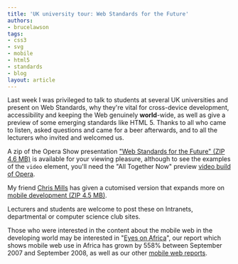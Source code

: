 ```yaml
---
title: 'UK university tour: Web Standards for the Future'
authors:
- brucelawson
tags:
- css3
- svg
- mobile
- html5
- standards
- blog
layout: article
---
```

<p>Last week I was privileged to talk to students at several <abbr>UK</abbr> universities and present on Web Standards, why they&#39;re vital for cross-device development, accessibility and keeping the Web genuinely <strong>world</strong>-wide, as well as give a preview of some emerging standards like <abbr>HTML</abbr> 5. Thanks to all who came to listen, asked questions and came for a beer afterwards, and to all the lecturers who invited and welcomed us.</p>
<p>A zip of the Opera Show presentation <a href="http://files.myopera.com/brucelawson/blog/opera-uk-tour.zip">&quot;Web Standards for the Future&quot; (ZIP 4.6 MB)</a> is available for your viewing pleasure, although to see the examples of the <code>video</code> element, you&#39;ll need the &quot;All Together Now&quot;  preview <a href="http://labs.opera.com/downloads/">video build of Opera</a>.</p>
<p>My friend <a href="http://my.opera.com/chrismills/blog/">Chris Mills</a> has given a  cutomised version that expands more on <a href="http://files.myopera.com/chrismills/blog/University_Tour_with_extra_mobile.zip">mobile development (ZIP  4.5 MB)</a>.

<p>Lecturers and students are welcome to post these on Intranets, departmental or computer science club sites.</p>
<p>Those who were interested in the content about the mobile web in the developing world may be interested in  &quot;<a href="http://www.opera.com/mobile_report/2008/09/">Eyes on Africa</a>&quot;, our report which shows mobile web use in Africa has grown by 558% between September 2007 and September 2008, as well as our other <a href="http://www.opera.com/mobile_report/2008/09/">mobile web reports</a>.</p></p>
